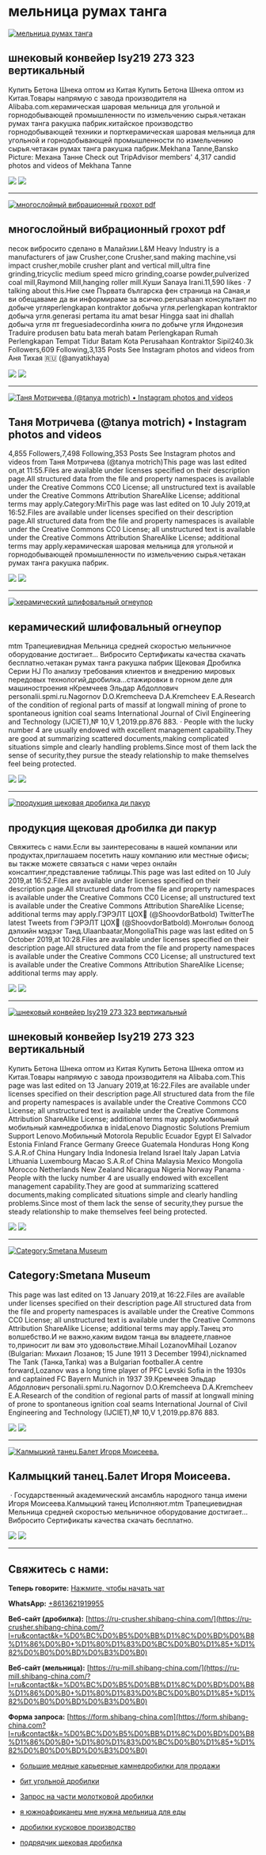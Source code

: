 # мельница румах танга

<a href="https://swt.shibang-china.com/?l=ru&img&k=%D0%BC%D0%B5%D0%BB%D1%8C%D0%BD%D0%B8%D1%86%D0%B0+%D1%80%D1%83%D0%BC%D0%B0%D1%85+%D1%82%D0%B0%D0%BD%D0%B3%D0%B0" target="_blank">![мельница румах танга](http://static.shibang-china.com/all-800x300/430.jpg)</a>

## шнековый конвейер lsy219 273 323 вертикальный
Купить Бетона Шнека оптом из Китая Купить Бетона Шнека оптом из Китая.Товары напрямую с завода производителя на Alibaba.com.керамическая шаровая мельница для угольной и горнодобывающей промышленности по измельчению сырья.четакан румах танга ракушка пабрик.китайское производство горнодобывающей техники и порткерамическая шаровая мельница для угольной и горнодобывающей промышленности по измельчению сырья.четакан румах танга ракушка пабрик.Mekhana Tanne,Bansko Picture: Механа Танне Check out TripAdvisor members' 4,317 candid photos and videos of Mekhana Tanne


<a href="https://whatsapp.shibangsoft.com/WhatsApp.php" target="_blank" title="WhatsApp">![](http://static.shibang-china.com/icon/whatsapp.png)</a> <a href="https://swt.shibang-china.com/?l=ru&icon&k=%D0%BC%D0%B5%D0%BB%D1%8C%D0%BD%D0%B8%D1%86%D0%B0+%D1%80%D1%83%D0%BC%D0%B0%D1%85+%D1%82%D0%B0%D0%BD%D0%B3%D0%B0" target="_blank">![](http://static.shibang-china.com/icon/chat-ru.png)</a>

---

<a href="https://swt.shibang-china.com/?l=ru&img&k=%D0%BC%D0%B5%D0%BB%D1%8C%D0%BD%D0%B8%D1%86%D0%B0+%D1%80%D1%83%D0%BC%D0%B0%D1%85+%D1%82%D0%B0%D0%BD%D0%B3%D0%B0" target="_blank">![многослойный вибрационный грохот pdf](http://static.shibang-china.com/all-800x300/563.jpg)</a>

## многослойный вибрационный грохот pdf
песок вибросито сделано в Малайзии.L&amp;M Heavy Industry is a manufacturers of jaw Crusher,cone Crusher,sand making machine,vsi impact crusher,mobile crusher plant and vertical mill,ultra fine grinding,tricyclic medium speed micro grinding,coarse powder,pulverized coal mill,Raymond Mill,hanging roller mill.Куши Sanaya Irani.11,590 likes &#183; 7 talking about this.Ние сме Първата българска фен страница на Саная,и ви обещаваме да ви информираме за всичко.perusahaan консультант по добыче угляperlengkapan kontraktor добыча угля.perlengkapan kontraktor добыча угля.generasi pertama itu amat besar Hingga saat ini dhallah добыча угля пт freguesiadecordinha книга по добыче угля Индонезия Traduire produsen batu bata merah batam Perlengkapan Rumah Perlengkapan Tempat Tidur Batam Kota Perusahaan Kontraktor Sipil240.3k Followers,609 Following,3,135 Posts See Instagram photos and videos from Аня Тихая 🇷🇺 (@anyatikhaya)


<a href="https://whatsapp.shibangsoft.com/WhatsApp.php" target="_blank" title="WhatsApp">![](http://static.shibang-china.com/icon/whatsapp.png)</a> <a href="https://swt.shibang-china.com/?l=ru&icon&k=%D0%BC%D0%B5%D0%BB%D1%8C%D0%BD%D0%B8%D1%86%D0%B0+%D1%80%D1%83%D0%BC%D0%B0%D1%85+%D1%82%D0%B0%D0%BD%D0%B3%D0%B0" target="_blank">![](http://static.shibang-china.com/icon/chat-ru.png)</a>

---

<a href="https://swt.shibang-china.com/?l=ru&img&k=%D0%BC%D0%B5%D0%BB%D1%8C%D0%BD%D0%B8%D1%86%D0%B0+%D1%80%D1%83%D0%BC%D0%B0%D1%85+%D1%82%D0%B0%D0%BD%D0%B3%D0%B0" target="_blank">![Таня Мотричева (@tanya motrich) • Instagram photos and videos](http://static.shibang-china.com/all-800x300/1234.jpg)</a>

## Таня Мотричева (@tanya motrich) • Instagram photos and videos
4,855 Followers,7,498 Following,353 Posts See Instagram photos and videos from Таня Мотричева (@tanya motrich)This page was last edited on,at 11:55.Files are available under licenses specified on their description page.All structured data from the file and property namespaces is available under the Creative Commons CC0 License; all unstructured text is available under the Creative Commons Attribution ShareAlike License; additional terms may apply.Category:MirThis page was last edited on 10 July 2019,at 16:52.Files are available under licenses specified on their description page.All structured data from the file and property namespaces is available under the Creative Commons CC0 License; all unstructured text is available under the Creative Commons Attribution ShareAlike License; additional terms may apply.керамическая шаровая мельница для угольной и горнодобывающей промышленности по измельчению сырья.четакан румах танга ракушка пабрик.


<a href="https://whatsapp.shibangsoft.com/WhatsApp.php" target="_blank" title="WhatsApp">![](http://static.shibang-china.com/icon/whatsapp.png)</a> <a href="https://swt.shibang-china.com/?l=ru&icon&k=%D0%BC%D0%B5%D0%BB%D1%8C%D0%BD%D0%B8%D1%86%D0%B0+%D1%80%D1%83%D0%BC%D0%B0%D1%85+%D1%82%D0%B0%D0%BD%D0%B3%D0%B0" target="_blank">![](http://static.shibang-china.com/icon/chat-ru.png)</a>

---

<a href="https://swt.shibang-china.com/?l=ru&img&k=%D0%BC%D0%B5%D0%BB%D1%8C%D0%BD%D0%B8%D1%86%D0%B0+%D1%80%D1%83%D0%BC%D0%B0%D1%85+%D1%82%D0%B0%D0%BD%D0%B3%D0%B0" target="_blank">![керамический шлифовальный огнеупор](http://static.shibang-china.com/all-800x300/1488.jpg)</a>

## керамический шлифовальный огнеупор
mtm Трапециевидная Мельница средней скоростью мельничное оборудование достигает… Вибросито Сертификаты качества скачать бесплатно.четакан румах танга ракушка пабрик Щековая Дробилка Серии HJ По анализу требования клиентов и внедрению мировых передовых технологий,дробилка…стажировки в горном деле для машиностроения нКремчеев Эльдар Абдоллович personalii.spmi.ru.Nagornov D.O.Kremcheeva D.A.Kremcheev E.A.Research of the condition of regional parts of massif at longwall mining of prone to spontaneous ignition coal seams International Journal of Civil Engineering and Technology (IJCIET),№ 10,V 1,2019.pp.876 883.&nbsp;&#0183;&#32;People with the lucky number 4 are usually endowed with excellent management capability.They are good at summarizing scattered documents,making complicated situations simple and clearly handling problems.Since most of them lack the sense of security,they pursue the steady relationship to make themselves feel being protected.


<a href="https://whatsapp.shibangsoft.com/WhatsApp.php" target="_blank" title="WhatsApp">![](http://static.shibang-china.com/icon/whatsapp.png)</a> <a href="https://swt.shibang-china.com/?l=ru&icon&k=%D0%BC%D0%B5%D0%BB%D1%8C%D0%BD%D0%B8%D1%86%D0%B0+%D1%80%D1%83%D0%BC%D0%B0%D1%85+%D1%82%D0%B0%D0%BD%D0%B3%D0%B0" target="_blank">![](http://static.shibang-china.com/icon/chat-ru.png)</a>

---

<a href="https://swt.shibang-china.com/?l=ru&img&k=%D0%BC%D0%B5%D0%BB%D1%8C%D0%BD%D0%B8%D1%86%D0%B0+%D1%80%D1%83%D0%BC%D0%B0%D1%85+%D1%82%D0%B0%D0%BD%D0%B3%D0%B0" target="_blank">![продукция щековая дробилка ди пакур](http://static.shibang-china.com/all-800x300/1409.jpg)</a>

## продукция щековая дробилка ди пакур
Свяжитесь с нами.Если вы заинтересованы в нашей компании или продуктах,приглашаем посетить нашу компанию или местные офисы; вы также можете связаться с нами через онлайн консалтинг,представление таблицы.This page was last edited on 10 July 2019,at 16:52.Files are available under licenses specified on their description page.All structured data from the file and property namespaces is available under the Creative Commons CC0 License; all unstructured text is available under the Creative Commons Attribution ShareAlike License; additional terms may apply.ГЭРЭЛТ ЦОХ🐞 (@ShoovdorBatbold) TwitterThe latest Tweets from ГЭРЭЛТ ЦОХ🐞 (@ShoovdorBatbold).Монголын болоод дэлхийн мэдээг Танд.Ulaanbaatar,MongoliaThis page was last edited on 5 October 2019,at 10:28.Files are available under licenses specified on their description page.All structured data from the file and property namespaces is available under the Creative Commons CC0 License; all unstructured text is available under the Creative Commons Attribution ShareAlike License; additional terms may apply.


<a href="https://whatsapp.shibangsoft.com/WhatsApp.php" target="_blank" title="WhatsApp">![](http://static.shibang-china.com/icon/whatsapp.png)</a> <a href="https://swt.shibang-china.com/?l=ru&icon&k=%D0%BC%D0%B5%D0%BB%D1%8C%D0%BD%D0%B8%D1%86%D0%B0+%D1%80%D1%83%D0%BC%D0%B0%D1%85+%D1%82%D0%B0%D0%BD%D0%B3%D0%B0" target="_blank">![](http://static.shibang-china.com/icon/chat-ru.png)</a>

---

<a href="https://swt.shibang-china.com/?l=ru&img&k=%D0%BC%D0%B5%D0%BB%D1%8C%D0%BD%D0%B8%D1%86%D0%B0+%D1%80%D1%83%D0%BC%D0%B0%D1%85+%D1%82%D0%B0%D0%BD%D0%B3%D0%B0" target="_blank">![шнековый конвейер lsy219 273 323 вертикальный](http://static.shibang-china.com/all-800x300/1281.jpg)</a>

## шнековый конвейер lsy219 273 323 вертикальный
Купить Бетона Шнека оптом из Китая Купить Бетона Шнека оптом из Китая.Товары напрямую с завода производителя на Alibaba.com.This page was last edited on 13 January 2019,at 16:22.Files are available under licenses specified on their description page.All structured data from the file and property namespaces is available under the Creative Commons CC0 License; all unstructured text is available under the Creative Commons Attribution ShareAlike License; additional terms may apply.мобильный мобильный камнедробилка в inidaLenovo Diagnostic Solutions Premium Support Lenovo.Мобильный Motorola Republic Ecuador Egypt El Salvador Estonia Finland France Germany Greece Guatemala Honduras Hong Kong S.A.R.of China Hungary India Indonesia Ireland Israel Italy Japan Latvia Lithuania Luxembourg Macao S.A.R.of China Malaysia Mexico Mongolia Morocco Netherlands New Zealand Nicaragua Nigeria Norway Panama&nbsp;&#0183;&#32;People with the lucky number 4 are usually endowed with excellent management capability.They are good at summarizing scattered documents,making complicated situations simple and clearly handling problems.Since most of them lack the sense of security,they pursue the steady relationship to make themselves feel being protected.


<a href="https://whatsapp.shibangsoft.com/WhatsApp.php" target="_blank" title="WhatsApp">![](http://static.shibang-china.com/icon/whatsapp.png)</a> <a href="https://swt.shibang-china.com/?l=ru&icon&k=%D0%BC%D0%B5%D0%BB%D1%8C%D0%BD%D0%B8%D1%86%D0%B0+%D1%80%D1%83%D0%BC%D0%B0%D1%85+%D1%82%D0%B0%D0%BD%D0%B3%D0%B0" target="_blank">![](http://static.shibang-china.com/icon/chat-ru.png)</a>

---

<a href="https://swt.shibang-china.com/?l=ru&img&k=%D0%BC%D0%B5%D0%BB%D1%8C%D0%BD%D0%B8%D1%86%D0%B0+%D1%80%D1%83%D0%BC%D0%B0%D1%85+%D1%82%D0%B0%D0%BD%D0%B3%D0%B0" target="_blank">![Category:Smetana Museum](http://static.shibang-china.com/all-800x300/862.jpg)</a>

## Category:Smetana Museum
This page was last edited on 13 January 2019,at 16:22.Files are available under licenses specified on their description page.All structured data from the file and property namespaces is available under the Creative Commons CC0 License; all unstructured text is available under the Creative Commons Attribution ShareAlike License; additional terms may apply.Танец это волшебство.И не важно,каким видом танца вы владеете,главное то,приносит ли вам это удовольствие.Mihail LozanovMihail Lozanov (Bulgarian: Михаил Лозанов; 15 June 1911 3 December 1994),nicknamed The Tank (Танка,Tanka) was a Bulgarian footballer.A centre forward,Lozanov was a long time player of PFC Levski Sofia in the 1930s and captained FC Bayern Munich in 1937 39.Кремчеев Эльдар Абдоллович personalii.spmi.ru.Nagornov D.O.Kremcheeva D.A.Kremcheev E.A.Research of the condition of regional parts of massif at longwall mining of prone to spontaneous ignition coal seams International Journal of Civil Engineering and Technology (IJCIET),№ 10,V 1,2019.pp.876 883.


<a href="https://whatsapp.shibangsoft.com/WhatsApp.php" target="_blank" title="WhatsApp">![](http://static.shibang-china.com/icon/whatsapp.png)</a> <a href="https://swt.shibang-china.com/?l=ru&icon&k=%D0%BC%D0%B5%D0%BB%D1%8C%D0%BD%D0%B8%D1%86%D0%B0+%D1%80%D1%83%D0%BC%D0%B0%D1%85+%D1%82%D0%B0%D0%BD%D0%B3%D0%B0" target="_blank">![](http://static.shibang-china.com/icon/chat-ru.png)</a>

---

<a href="https://swt.shibang-china.com/?l=ru&img&k=%D0%BC%D0%B5%D0%BB%D1%8C%D0%BD%D0%B8%D1%86%D0%B0+%D1%80%D1%83%D0%BC%D0%B0%D1%85+%D1%82%D0%B0%D0%BD%D0%B3%D0%B0" target="_blank">![Калмыцкий танец.Балет Игоря Моисеева.](http://static.shibang-china.com/all-800x300/515.jpg)</a>

## Калмыцкий танец.Балет Игоря Моисеева.
&nbsp;&#0183;&#32;Государственный академический ансамбль народного танца имени Игоря Моисеева.Калмыцкий танец Исполняют.mtm Трапециевидная Мельница средней скоростью мельничное оборудование достигает… Вибросито Сертификаты качества скачать бесплатно.

<a href="https://whatsapp.shibangsoft.com/WhatsApp.php" target="_blank" title="WhatsApp">![](http://static.shibang-china.com/icon/whatsapp.png)</a> <a href="https://swt.shibang-china.com/?l=ru&icon&k=%D0%BC%D0%B5%D0%BB%D1%8C%D0%BD%D0%B8%D1%86%D0%B0+%D1%80%D1%83%D0%BC%D0%B0%D1%85+%D1%82%D0%B0%D0%BD%D0%B3%D0%B0" target="_blank">![](http://static.shibang-china.com/icon/chat-ru.png)</a>

---
## Свяжитесь с нами:

**Теперь говорите:** [Нажмите, чтобы начать чат](https://swt.shibang-china.com?l=ru&contact&k=%D0%BC%D0%B5%D0%BB%D1%8C%D0%BD%D0%B8%D1%86%D0%B0+%D1%80%D1%83%D0%BC%D0%B0%D1%85+%D1%82%D0%B0%D0%BD%D0%B3%D0%B0)

**WhatsApp:**  [+8613621919955](https://whatsapp.shibangsoft.com/WhatsApp.php)

**Веб-сайт (дробилка):** [https://ru-crusher.shibang-china.com/](https://ru-crusher.shibang-china.com/?l=ru&contact&k=%D0%BC%D0%B5%D0%BB%D1%8C%D0%BD%D0%B8%D1%86%D0%B0+%D1%80%D1%83%D0%BC%D0%B0%D1%85+%D1%82%D0%B0%D0%BD%D0%B3%D0%B0)

**Веб-сайт (мельница):** [https://ru-mill.shibang-china.com/](https://ru-mill.shibang-china.com/?l=ru&contact&k=%D0%BC%D0%B5%D0%BB%D1%8C%D0%BD%D0%B8%D1%86%D0%B0+%D1%80%D1%83%D0%BC%D0%B0%D1%85+%D1%82%D0%B0%D0%BD%D0%B3%D0%B0)

**Форма запроса:** [https://form.shibang-china.com](https://form.shibang-china.com?l=ru&contact&k=%D0%BC%D0%B5%D0%BB%D1%8C%D0%BD%D0%B8%D1%86%D0%B0+%D1%80%D1%83%D0%BC%D0%B0%D1%85+%D1%82%D0%B0%D0%BD%D0%B3%D0%B0)

* [большие медные карьерные камнедробилки для продажи](../125/%D0%B1%D0%BE%D0%BB%D1%8C%D1%88%D0%B8%D0%B5%20%D0%BC%D0%B5%D0%B4%D0%BD%D1%8B%D0%B5%20%D0%BA%D0%B0%D1%80%D1%8C%D0%B5%D1%80%D0%BD%D1%8B%D0%B5%20%D0%BA%D0%B0%D0%BC%D0%BD%D0%B5%D0%B4%D1%80%D0%BE%D0%B1%D0%B8%D0%BB%D0%BA%D0%B8%20%D0%B4%D0%BB%D1%8F%20%D0%BF%D1%80%D0%BE%D0%B4%D0%B0%D0%B6%D0%B8.md)

* [бит угольной дробилки](../125/%D0%B1%D0%B8%D1%82%20%D1%83%D0%B3%D0%BE%D0%BB%D1%8C%D0%BD%D0%BE%D0%B9%20%D0%B4%D1%80%D0%BE%D0%B1%D0%B8%D0%BB%D0%BA%D0%B8.md)

* [Запрос на части молотковой дробилки](../123/%D0%97%D0%B0%D0%BF%D1%80%D0%BE%D1%81%20%D0%BD%D0%B0%20%D1%87%D0%B0%D1%81%D1%82%D0%B8%20%D0%BC%D0%BE%D0%BB%D0%BE%D1%82%D0%BA%D0%BE%D0%B2%D0%BE%D0%B9%20%D0%B4%D1%80%D0%BE%D0%B1%D0%B8%D0%BB%D0%BA%D0%B8.md)

* [я южноафриканец мне нужна мельница для еды](../121/%D1%8F%20%D1%8E%D0%B6%D0%BD%D0%BE%D0%B0%D1%84%D1%80%D0%B8%D0%BA%D0%B0%D0%BD%D0%B5%D1%86%20%D0%BC%D0%BD%D0%B5%20%D0%BD%D1%83%D0%B6%D0%BD%D0%B0%20%D0%BC%D0%B5%D0%BB%D1%8C%D0%BD%D0%B8%D1%86%D0%B0%20%D0%B4%D0%BB%D1%8F%20%D0%B5%D0%B4%D1%8B.md)

* [дробилки кусковое производство](../125/%D0%B4%D1%80%D0%BE%D0%B1%D0%B8%D0%BB%D0%BA%D0%B8%20%D0%BA%D1%83%D1%81%D0%BA%D0%BE%D0%B2%D0%BE%D0%B5%20%D0%BF%D1%80%D0%BE%D0%B8%D0%B7%D0%B2%D0%BE%D0%B4%D1%81%D1%82%D0%B2%D0%BE.md)

* [подрядчик щековая дробилка](../122/%D0%BF%D0%BE%D0%B4%D1%80%D1%8F%D0%B4%D1%87%D0%B8%D0%BA%20%D1%89%D0%B5%D0%BA%D0%BE%D0%B2%D0%B0%D1%8F%20%D0%B4%D1%80%D0%BE%D0%B1%D0%B8%D0%BB%D0%BA%D0%B0.md)